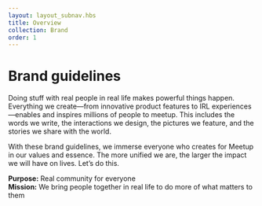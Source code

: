 ```yaml
---
layout: layout_subnav.hbs
title: Overview
collection: Brand
order: 1
---
```


# Brand guidelines
Doing stuff with real people in real life makes powerful things happen. Everything we create—from innovative product features to IRL experiences—enables and inspires millions of people to meetup. This includes the words we write, the interactions we design, the pictures we feature, and the stories we share with the world.

With these brand guidelines, we immerse everyone who creates for Meetup in our values and essence. The more unified we are, the larger the impact we will have on lives. Let’s do this.

**Purpose:** Real community for everyone<br />
**Mission:** We bring people together in real life to do more of what matters to them
